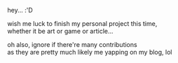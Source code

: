 hey... :'D

wish me luck to finish my personal project this time,<br />
whether it be art or game or article...

oh also, ignore if there're many contributions<br />
as they are pretty much likely me yapping on my blog, lol
